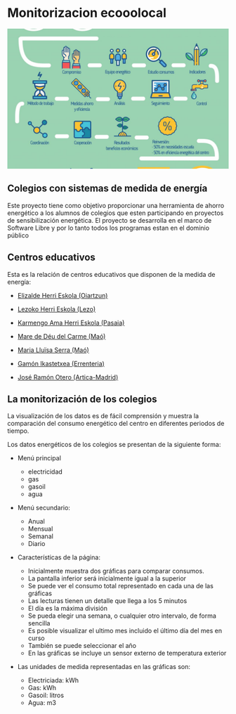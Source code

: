 # Monitorizacion ecooolocal
 
 <center>
 <img src="./docs/proceso.jpg" width="600">
 </center>
 
## Colegios con sistemas de medida de energía

Este proyecto tiene como objetivo proporcionar una herramienta de ahorro energético a los alumnos de colegios que esten participando en proyectos de sensibilización energética.
El proyecto se desarrolla en el marco de Software Libre y por lo tanto todos los programas estan en el dominio público


## Centros educativos
Esta es la relación de centros educativos que disponen de la medida de energía:

* [Elizalde Herri Eskola (Oiartzun) ](http://91.121.157.131/emoncms/dashboard/view?id=41)

* [Lezoko Herri Eskola (Lezo) ](http://91.121.157.131/emoncms/dashboard/view?id=58)

* [Karmengo Ama Herri Eskola (Pasaia) ](http://91.121.157.131/emoncms/dashboard/view?id=42)

* [Mare de Déu del Carme (Maó) ](http://91.121.157.131/emoncms/dashboard/view?id=62)

* [Maria Lluïsa Serra (Maó) ](http://91.121.157.131/emoncms/dashboard/view?id=67)

* [Gamón Ikastetxea (Errenteria) ](https://app.energomonitor.cz/login?next=/)

* [José Ramón Otero (Artica-Madrid) ](http://data.endef.com/emoncms/dashboard/view?id=72)



## La monitorización de los colegios
La visualización de los datos es de fácil comprensión y muestra la comparación del consumo energético del centro en diferentes periodos de tiempo. 

Los datos energéticos de los colegios se presentan de la siguiente forma:

* Menú principal
    * electricidad 
    * gas
    * gasoil
    * agua
    
* Menú secundario:
    * Anual 
    * Mensual
    * Semanal 
    * Diario

* Características de la página:
    * Inicialmente muestra dos gráficas para comparar consumos. 
    * La pantalla inferior será inicialmente igual a la superior
    * Se puede ver el consumo total representado en cada una de las gráficas
    * Las lecturas tienen un detalle que llega a los 5 minutos
    * El día es la máxima división
    * Se pueda elegir una semana, o cualquier otro intervalo, de forma sencilla
    * Es posible visualizar el ultimo mes incluido el último día del mes en curso
    * También se puede seleccionar el año
    * En las gráficas se incluye un sensor externo de temperatura exterior
    
* Las unidades de medida representadas en las gráficas son:
    * Electriciada: kWh
    * Gas: kWh
    * Gasoil: litros
    * Agua: m3
